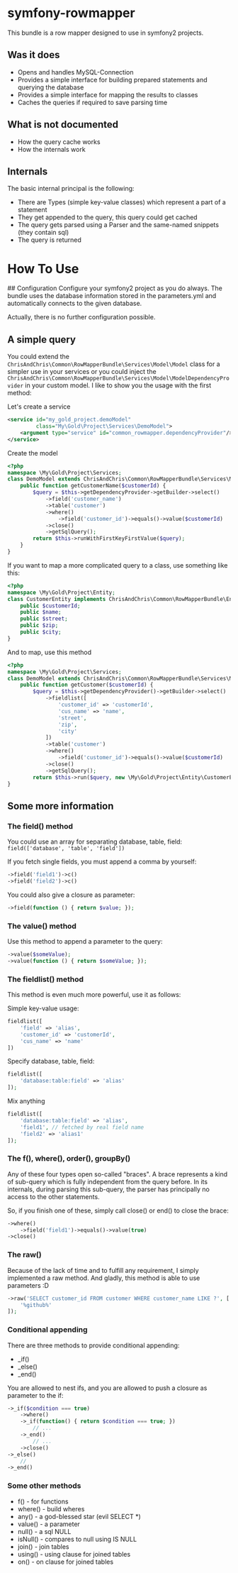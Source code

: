# symfony-rowmapper
This bundle is a row mapper designed to use in symfony2 projects.

## Was it does
* Opens and handles MySQL-Connection
* Provides a simple interface for building prepared statements and querying the database
* Provides a simple interface for mapping the results to classes
* Caches the queries if required to save parsing time

## What is not documented
* How the query cache works
* How the internals work

## Internals
The basic internal principal is the following:
* There are Types (simple key-value classes) which represent a part of a statement
* They get appended to the query, this query could get cached
* The query gets parsed using a Parser and the same-named snippets (they contain sql)
* The query is returned

# How To Use
## Configuration
Configure your symfony2 project as you do always. The bundle uses the database
information stored in the parameters.yml and automatically connects to the given
database.

Actually, there is no further configuration possible.

## A simple query
You could extend the `ChrisAndChris\Common\RowMapperBundle\Services\Model\Model` class
for a simpler use in your services or you could inject the
`ChrisAndChris\Common\RowMapperBundle\Services\Model\ModelDependencyProvider` in your
custom model. I like to show you the usage with the first method:

Let's create a service

```xml
<service id="my_gold_project.demoModel"
         class="My\Gold\Project\Services\DemoModel">
    <argument type="service" id="common_rowmapper.dependencyProvider"/>
</service>
```

Create the model
```php
<?php
namespace \My\Gold\Project\Services;
class DemoModel extends ChrisAndChris\Common\RowMapperBundle\Services\Model\Model {
    public function getCustomerName($customerId) {
        $query = $this->getDependencyProvider->getBuilder->select()
            ->field('customer_name')
            ->table('customer')
            ->where()
                ->field('customer_id')->equals()->value($customerId)
            ->close()
            ->getSqlQuery();
        return $this->runWithFirstKeyFirstValue($query);
    }
}
```

If you want to map a more complicated query to a class, use something like this:
```php
<?php
namespace \My\Gold\Project\Entity;
class CustomerEntity implements ChrisAndChris\Common\RowMapperBundle\Entity\Entity {
    public $customerId;
    public $name;
    public $street;
    public $zip;
    public $city;
}
```

And to map, use this method
```php
<?php
namespace \My\Gold\Project\Services;
class DemoModel extends ChrisAndChris\Common\RowMapperBundle\Services\Model\Model {
    public function getCustomer($customerId) {
        $query = $this->getDependencyProvider()->getBuilder->select()
            ->fieldlist([
                'customer_id' => 'customerId',
                'cus_name' => 'name',
                'street',
                'zip',
                'city'
            ])
            ->table('customer')
            ->where()
                ->field('customer_id')->equals()->value($customerId)
            ->close()
            ->getSqlQuery();
        return $this->run($query, new \My\Gold\Project\Entity\CustomerEntity());
}
```
## Some more information

### The field() method
You could use an array for separating database, table, field:
```field(['database', 'table', 'field'])```

If you fetch single fields, you must append a comma by yourself:
```php
->field('field1')->c()
->field('field2')->c()
```

You could also give a closure as parameter:
```php
->field(function () { return $value; });
```

### The value() method
Use this method to append a parameter to the query:
```php
->value($someValue);
->value(function () { return $someValue; });
```

### The fieldlist() method
This method is even much more powerful, use it as follows:

Simple key-value usage:
```php
fieldlist([
    'field' => 'alias',
    'customer_id' => 'customerId',
    'cus_name' => 'name'
])
```

Specify database, table, field:
```php
fieldlist([
    'database:table:field' => 'alias'
]);
```

Mix anything
```php
fieldlist([
    'database:table:field' => 'alias',
    'field1', // fetched by real field name
    'field2' => 'alias1'
]);
```
### The f(), where(), order(), groupBy()
Any of these four types open so-called "braces". A brace represents a kind of
sub-query which is fully independent from the query before. In its internals, during
parsing this sub-query, the parser has principally no access to the other statements.

So, if you finish one of these, simply call close() or end() to close the brace:
```php
->where()
    ->field('field1')->equals()->value(true)
->close()
```

### The raw()
Because of the lack of time and to fulfill any requirement, I simply implemented
a raw method. And gladly, this method is able to use parameters :D

```php
->raw('SELECT customer_id FROM customer WHERE customer_name LIKE ?', [
    '%github%'
]);
```

### Conditional appending
There are three methods to provide conditional appending:
* _if()
* _else()
* _end()

You are allowed to nest ifs, and you are allowed to push a closure as parameter to the if:
```php
->_if($condition === true)
    ->where()
    ->_if(function() { return $condition === true; })
        // ...
    ->_end()
        // ...
    ->close()
->_else()
    //
->_end()
```

### Some other methods
* f() - for functions
* where() - build wheres
* any() - a god-blessed star (evil SELECT *)
* value() - a parameter
* null() - a sql NULL
* isNull() - compares to null using IS NULL
* join() - join tables
* using() - using clause for joined tables
* on() -  on clause for joined tables
